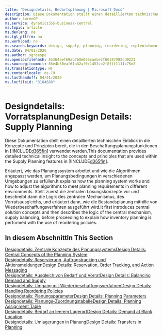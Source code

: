 ```yaml
---
title: 'Designdetails: Bedarfsplanung | Microsoft Docs'
description: Diese Dokumentation stellt einen detaillierten technischen Einblick in die Konzepte und Prinzipien bereit, die in den Beschaffungsplanungsfunktionen in Business Central.
author: SorenGP
ms.service: dynamics365-business-central
ms.topic: article
ms.devlang: na
ms.tgt_pltfrm: na
ms.workload: na
ms.search.keywords: design, supply, planning, reordering, replenishment
ms.date: 04/01/2020
ms.author: sgroespe
ms.openlocfilehash: 8b364aef69ab7b9e036caebe2f60387982cd9221
ms.sourcegitcommit: 88e4b30eaf6fa32af0c1452ce2f85ff1111c75e2
ms.translationtype: HT
ms.contentlocale: de-CH
ms.lasthandoff: 04/01/2020
ms.locfileid: "3184688"
---
```

# <a name="design-details-supply-planning"></a><span data-ttu-id="26aa2-103">Designdetails: Vorratsplanung</span><span class="sxs-lookup"><span data-stu-id="26aa2-103">Design Details: Supply Planning</span></span>
<span data-ttu-id="26aa2-104">Diese Dokumentation stellt einen detaillierten technischen Einblick in die Konzepte und Prinzipien bereit, die in den Beschaffungsplanungsfunktionen in [!INCLUDE[d365fin](includes/d365fin_md.md)] verwendet werden.</span><span class="sxs-lookup"><span data-stu-id="26aa2-104">This documentation provides detailed technical insight to the concepts and principles that are used within the Supply Planning features in [!INCLUDE[d365fin](includes/d365fin_md.md)].</span></span>  

<span data-ttu-id="26aa2-105">Erläutert, wie das Planungssystem arbeitet und wie die Algorithmen angepasst werden, um Planungsbedingungen in verschiedenen Umgebungen zu erfüllen.</span><span class="sxs-lookup"><span data-stu-id="26aa2-105">It explains how the planning system works and how to adjust the algorithms to meet planning requirements in different environments.</span></span> <span data-ttu-id="26aa2-106">Stellt zuerst die zentralen Lösungskonzepte vor und beschreibt dann die Logik des zentralen Mechanismus, des Vorratsausgleichs, und erläutert dann, wie die Bestandsplanung mithilfe von Wiederbeschaffungsverfahren ausgeführt wird.</span><span class="sxs-lookup"><span data-stu-id="26aa2-106">It first introduces central solution concepts and then describes the logic of the central mechanism, supply balancing, before proceeding to explain how inventory planning is performed with the use of reordering policies.</span></span>  

## <a name="in-this-section"></a><span data-ttu-id="26aa2-107">In diesem Abschnitt</span><span class="sxs-lookup"><span data-stu-id="26aa2-107">In This Section</span></span>  
[<span data-ttu-id="26aa2-108">Designdetails: Zentrale Konzepte des Planungssystems</span><span class="sxs-lookup"><span data-stu-id="26aa2-108">Design Details: Central Concepts of the Planning System</span></span>](design-details-central-concepts-of-the-planning-system.md)  
[<span data-ttu-id="26aa2-109">Designdetails: Reservierung, Auftragstracking und Aktionsmeldungen</span><span class="sxs-lookup"><span data-stu-id="26aa2-109">Design Details: Reservation, Order Tracking, and Action Messaging</span></span>](design-details-reservation-order-tracking-and-action-messaging.md)  
[<span data-ttu-id="26aa2-110">Designdetails: Ausgleich von Bedarf und Vorrat</span><span class="sxs-lookup"><span data-stu-id="26aa2-110">Design Details: Balancing Demand and Supply</span></span>](design-details-balancing-demand-and-supply.md)  
[<span data-ttu-id="26aa2-111">Designdetails: Umgang mit Wiederbeschaffungsverfahren</span><span class="sxs-lookup"><span data-stu-id="26aa2-111">Design Details: Handling Reordering Policies</span></span>](design-details-handling-reordering-policies.md)  
[<span data-ttu-id="26aa2-112">Designdetails: Planungsparameter</span><span class="sxs-lookup"><span data-stu-id="26aa2-112">Design Details: Planning Parameters</span></span>](design-details-planning-parameters.md)  
[<span data-ttu-id="26aa2-113">Designdetails: Planungs-Zuordnungstabelle</span><span class="sxs-lookup"><span data-stu-id="26aa2-113">Design Details: Planning Assignment Table</span></span>](design-details-planning-assignment-table.md)  
[<span data-ttu-id="26aa2-114">Designdetails: Bedarf an leerem Lagerort</span><span class="sxs-lookup"><span data-stu-id="26aa2-114">Design Details: Demand at Blank Location</span></span>](design-details-demand-at-blank-location.md)  
[<span data-ttu-id="26aa2-115">Designdetails: Umlagerungen in Planung</span><span class="sxs-lookup"><span data-stu-id="26aa2-115">Design Details: Transfers in Planning</span></span>](design-details-transfers-in-planning.md)
